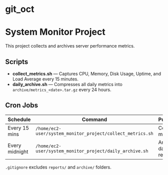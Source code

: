# git_oct
# System Monitor Project

This project collects and archives server performance metrics.

## Scripts

- **collect_metrics.sh** — Captures CPU, Memory, Disk Usage, Uptime, and Load Average every 15 minutes.
- **daily_archive.sh** — Compresses all daily metrics into `archive/metrics_<date>.tar.gz` every 24 hours.

## Cron Jobs

| Schedule | Command | Purpose |
|-----------|----------|----------|
| Every 15 mins | `/home/ec2-user/system_monitor_project/collect_metrics.sh` | Collect metrics |
| Every midnight | `/home/ec2-user/system_monitor_project/daily_archive.sh` | Archive daily reports |

`.gitignore` excludes `reports/` and `archive/` folders.
